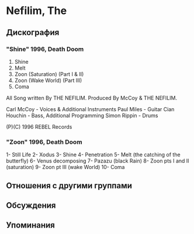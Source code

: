 # Nefilim, The



## Дискография

### "Shine" 1996, Death Doom

1. Shine
2. Melt
3. Zoon (Saturation) (Part I & II)
4. Zoon (Wake World) (Part III)
5. Coma

All Song written By THE NEFILIM.
Produced By McCoy & THE NEFILIM.

Carl McCoy - Voices & Additional Instruments
Paul Miles - Guitar
Cian Houchin - Bass, Additional Programming
Simon Rippin - Drums

(P)(C) 1996 REBEL Records

### "Zoon" 1996, Death Doom

1- Still Life
2- Xodus
3- Shine
4- Penetration
5- Melt (the catching of the butterfly)
6- Venus decomposing
7- Pazazu (black Rain)
8- Zoon pts I and II (saturation)
9- Zoon pt III (wake World)
10- Coma


## Отношения с другими группами


## Обсуждения


## Упоминания

